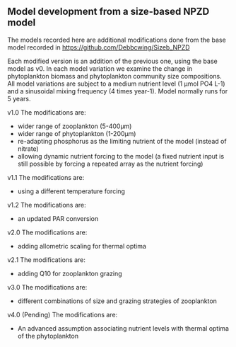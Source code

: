 ## Model development from a size-based NPZD model

The models recorded here are additional modifications done from the base model recorded in https://github.com/Debbcwing/Sizeb_NPZD

Each modified version is an addition of the previous one, using the base model as v0. In each model variation we examine the change in phytoplankton biomass and phytoplankton community size compositions.
All model variations are subject to a medium nutrient level (1 µmol PO4 L-1) and a sinusoidal mixing frequency (4 times year-1). 
Model normally runs for 5 years.

v1.0
The modifications are:
  - wider range of zooplankton (5-400µm)
  - wider range of phytoplankton  (1-200µm)
  - re-adapting phosphorus as the limiting nutrient of the model (instead of nitrate)
  - allowing dynamic nutrient forcing to the model (a fixed nutrient input is still possible by forcing a repeated array as the nutrient forcing)


v1.1
The modifications are:
  - using a different temperature forcing

v1.2
The modifications are:
  - an updated PAR conversion


v2.0
The modifications are:
  - adding allometric scaling for thermal optima

v2.1
The modifications are:
  - adding Q10 for zooplankton grazing

v3.0
The modifications are:
  - different combinations of size and grazing strategies of zooplankton

v4.0 (Pending)
The modifications are:
  - An advanced assumption associating nutrient levels with thermal optima of the phytoplankton
